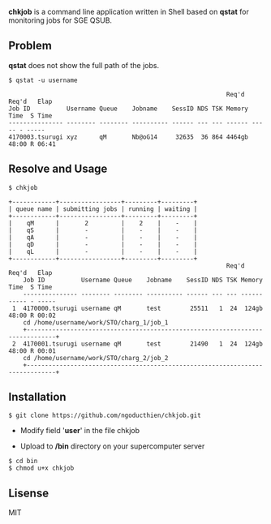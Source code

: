 **chkjob** is a command line application written in Shell based on **qstat** for monitoring jobs for SGE QSUB.

## Problem

**qstat** does not show the full path of the jobs.

```
$ qstat -u username

                                                            Req'd  Req'd   Elap
Job ID          Username Queue    Jobname    SessID NDS TSK Memory Time  S Time
--------------- -------- -------- ---------- ------ --- --- ------ ----- - -----
4170003.tsurugi xyz      qM       Nb@oG14     32635  36 864 4464gb 48:00 R 06:41
```

## Resolve and Usage
```
$ chkjob
```

	+------------+-----------------+---------+---------+
	| queue name | submitting jobs | running | waiting |
	+------------+-----------------+---------+---------+
	|    qM      |       2         |    2    |    -    |
	|    qS      |       -         |    -    |    -    |
	|    qA      |       -         |    -    |    -    |
	|    qD      |       -         |    -    |    -    |
	|    qL      |       -         |    -    |    -    |
	+------------+-----------------+---------+---------+
	                                                            Req'd  Req'd   Elap
	    Job ID          Username Queue    Jobname    SessID NDS TSK Memory Time  S Time
	    --------------- -------- -------- ---------- ------ --- --- ------ ----- - -----
     1  4170000.tsurugi username qM       test        25511   1  24  124gb 48:00 R 00:02
        cd /home/username/work/STO/charg_1/job_1
        +------------------------------------------------------------------------------+
     2  4170001.tsurugi username qM       test        21490   1  24  124gb 48:00 R 00:01
        cd /home/username/work/STO/charg_2/job_2
        +------------------------------------------------------------------------------+

## Installation

```
$ git clone https://github.com/ngoducthien/chkjob.git
```

* Modify field '**user**' in the file chkjob

* Upload to **/bin** directory on your supercomputer server

```
$ cd bin
$ chmod u+x chkjob
```

## Lisense
MIT
